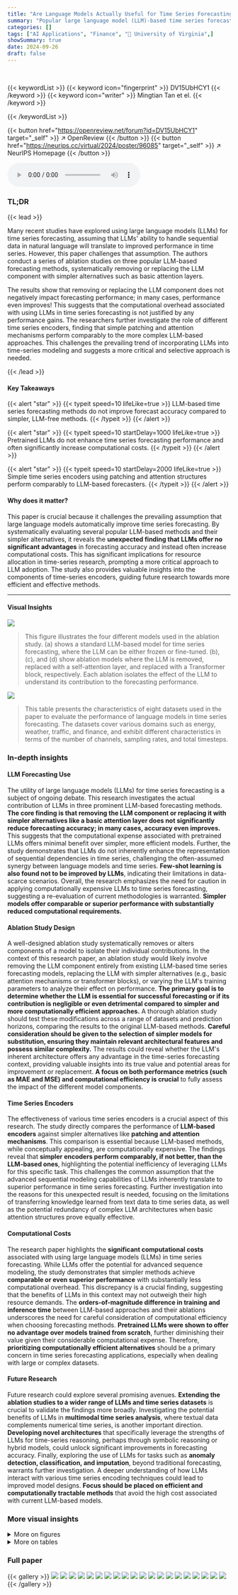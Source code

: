 ```yaml
---
title: "Are Language Models Actually Useful for Time Series Forecasting?"
summary: "Popular large language model (LLM)-based time series forecasting methods perform no better than simpler alternatives, often worse, and require vastly more compute."
categories: []
tags: ["AI Applications", "Finance", "🏢 University of Virginia",]
showSummary: true
date: 2024-09-26
draft: false
---
```


<br>

{{< keywordList >}}
{{< keyword icon="fingerprint" >}} DV15UbHCY1 {{< /keyword >}}
{{< keyword icon="writer" >}} Mingtian Tan et el. {{< /keyword >}}
 
{{< /keywordList >}}

{{< button href="https://openreview.net/forum?id=DV15UbHCY1" target="_self" >}}
↗ OpenReview
{{< /button >}}
{{< button href="https://neurips.cc/virtual/2024/poster/96085" target="_self" >}}
↗ NeurIPS Homepage
{{< /button >}}


<audio controls>
    <source src="https://ai-paper-reviewer.com/DV15UbHCY1/podcast.wav" type="audio/wav">
    Your browser does not support the audio element.
</audio>


### TL;DR


{{< lead >}}

Many recent studies have explored using large language models (LLMs) for time series forecasting, assuming that LLMs' ability to handle sequential data in natural language will translate to improved performance in time series. However, this paper challenges that assumption. The authors conduct a series of ablation studies on three popular LLM-based forecasting methods, systematically removing or replacing the LLM component with simpler alternatives such as basic attention layers. 

The results show that removing or replacing the LLM component does not negatively impact forecasting performance; in many cases, performance even improves!  This suggests that the computational overhead associated with using LLMs in time series forecasting is not justified by any performance gains.  The researchers further investigate the role of different time series encoders, finding that simple patching and attention mechanisms perform comparably to the more complex LLM-based approaches.  This challenges the prevailing trend of incorporating LLMs into time-series modeling and suggests a more critical and selective approach is needed.

{{< /lead >}}


#### Key Takeaways

{{< alert "star" >}}
{{< typeit speed=10 lifeLike=true >}} LLM-based time series forecasting methods do not improve forecast accuracy compared to simpler, LLM-free methods. {{< /typeit >}}
{{< /alert >}}

{{< alert "star" >}}
{{< typeit speed=10 startDelay=1000 lifeLike=true >}} Pretrained LLMs do not enhance time series forecasting performance and often significantly increase computational costs. {{< /typeit >}}
{{< /alert >}}

{{< alert "star" >}}
{{< typeit speed=10 startDelay=2000 lifeLike=true >}} Simple time series encoders using patching and attention structures perform comparably to LLM-based forecasters. {{< /typeit >}}
{{< /alert >}}

#### Why does it matter?
This paper is crucial because it challenges the prevailing assumption that large language models automatically improve time series forecasting. By systematically evaluating several popular LLM-based methods and their simpler alternatives, it reveals the **unexpected finding that LLMs offer no significant advantages** in forecasting accuracy and instead often increase computational costs. This has significant implications for resource allocation in time-series research, prompting a more critical approach to LLM adoption.  The study also provides valuable insights into the components of time-series encoders, guiding future research towards more efficient and effective methods.

------
#### Visual Insights



![](https://ai-paper-reviewer.com/DV15UbHCY1/figures_3_1.jpg)

> This figure illustrates the four different models used in the ablation study.  (a) shows a standard LLM-based model for time series forecasting, where the LLM can be either frozen or fine-tuned.  (b), (c), and (d) show ablation models where the LLM is removed, replaced with a self-attention layer, and replaced with a Transformer block, respectively.  Each ablation isolates the effect of the LLM to understand its contribution to the forecasting performance.





![](https://ai-paper-reviewer.com/DV15UbHCY1/tables_2_1.jpg)

> This table presents the characteristics of eight datasets used in the paper to evaluate the performance of language models in time series forecasting.  The datasets cover various domains such as energy, weather, traffic, and finance, and exhibit different characteristics in terms of the number of channels, sampling rates, and total timesteps.





### In-depth insights


#### LLM Forecasting Use
The utility of large language models (LLMs) for time series forecasting is a subject of ongoing debate.  This research investigates the actual contribution of LLMs in three prominent LLM-based forecasting methods. **The core finding is that removing the LLM component or replacing it with simpler alternatives like a basic attention layer does not significantly reduce forecasting accuracy; in many cases, accuracy even improves.** This suggests that the computational expense associated with pretrained LLMs offers minimal benefit over simpler, more efficient models.  Further, the study demonstrates that LLMs do not inherently enhance the representation of sequential dependencies in time series, challenging the often-assumed synergy between language models and time series.  **Few-shot learning is also found not to be improved by LLMs**, indicating their limitations in data-scarce scenarios.  Overall, the research emphasizes the need for caution in applying computationally expensive LLMs to time series forecasting, suggesting a re-evaluation of current methodologies is warranted.  **Simpler models offer comparable or superior performance with substantially reduced computational requirements.**

#### Ablation Study Design
A well-designed ablation study systematically removes or alters components of a model to isolate their individual contributions.  In the context of this research paper, an ablation study would likely involve removing the LLM component entirely from existing LLM-based time series forecasting models, replacing the LLM with simpler alternatives (e.g., basic attention mechanisms or transformer blocks), or varying the LLM's training parameters to analyze their effect on performance. **The primary goal is to determine whether the LLM is essential for successful forecasting or if its contribution is negligible or even detrimental compared to simpler and more computationally efficient approaches.**  A thorough ablation study should test these modifications across a range of datasets and prediction horizons, comparing the results to the original LLM-based methods.  **Careful consideration should be given to the selection of simpler models for substitution, ensuring they maintain relevant architectural features and possess similar complexity.** The results could reveal whether the LLM's inherent architecture offers any advantage in the time-series forecasting context, providing valuable insights into its true value and potential areas for improvement or replacement.  **A focus on both performance metrics (such as MAE and MSE) and computational efficiency is crucial** to fully assess the impact of the different model components.

#### Time Series Encoders
The effectiveness of various time series encoders is a crucial aspect of this research.  The study directly compares the performance of **LLM-based encoders** against simpler alternatives like **patching and attention mechanisms**.  This comparison is essential because LLM-based methods, while conceptually appealing, are computationally expensive.  The findings reveal that **simpler encoders perform comparably, if not better, than the LLM-based ones**, highlighting the potential inefficiency of leveraging LLMs for this specific task.  This challenges the common assumption that the advanced sequential modeling capabilities of LLMs inherently translate to superior performance in time series forecasting.  Further investigation into the reasons for this unexpected result is needed, focusing on the limitations of transferring knowledge learned from text data to time series data, as well as the potential redundancy of complex LLM architectures when basic attention structures prove equally effective.

#### Computational Costs
The research paper highlights the **significant computational costs** associated with using large language models (LLMs) in time series forecasting.  While LLMs offer the potential for advanced sequence modeling, the study demonstrates that simpler methods achieve **comparable or even superior performance** with substantially less computational overhead.  This discrepancy is a crucial finding, suggesting that the benefits of LLMs in this context may not outweigh their high resource demands.  The **orders-of-magnitude difference in training and inference time** between LLM-based approaches and their ablations underscores the need for careful consideration of computational efficiency when choosing forecasting methods.  **Pretrained LLMs were shown to offer no advantage over models trained from scratch**, further diminishing their value given their considerable computational expense.  Therefore, **prioritizing computationally efficient alternatives** should be a primary concern in time series forecasting applications, especially when dealing with large or complex datasets.

#### Future Research
Future research could explore several promising avenues.  **Extending the ablation studies to a wider range of LLMs and time series datasets** is crucial to validate the findings more broadly.  Investigating the potential benefits of LLMs in **multimodal time series analysis**, where textual data complements numerical time series, is another important direction.  **Developing novel architectures** that specifically leverage the strengths of LLMs for time-series reasoning, perhaps through symbolic reasoning or hybrid models, could unlock significant improvements in forecasting accuracy.  Finally, exploring the use of LLMs for tasks such as **anomaly detection, classification, and imputation**, beyond traditional forecasting, warrants further investigation. A deeper understanding of how LLMs interact with various time series encoding techniques could lead to improved model designs.  **Focus should be placed on efficient and computationally tractable methods** that avoid the high cost associated with current LLM-based models.


### More visual insights

<details>
<summary>More on figures
</summary>


![](https://ai-paper-reviewer.com/DV15UbHCY1/figures_4_1.jpg)

> This figure illustrates four different models for time series forecasting.  Model (a) uses a pre-trained large language model (LLM) as the core component. In models (b), (c), and (d), the LLM is ablated: (b) the LLM is entirely removed; (c) the LLM is replaced with a single self-attention layer; (d) the LLM is replaced with a simple Transformer block.  This allows the authors to isolate the impact of the LLM on forecasting performance.


![](https://ai-paper-reviewer.com/DV15UbHCY1/figures_6_1.jpg)

> This figure compares the inference time and prediction accuracy (MAE) of three popular LLM-based time series forecasting methods (Time-LLM, OneFitsAll, and CALF) against their ablated versions (w/o LLM, LLM2Attn, LLM2Trsf) across three different datasets (ETTm2, Traffic, and Electricity). The results are averaged across various prediction lengths.  The key takeaway is that the ablation methods generally achieve comparable or better forecasting accuracy while significantly reducing inference time, suggesting the LLM component is not essential for good performance.


![](https://ai-paper-reviewer.com/DV15UbHCY1/figures_8_1.jpg)

> This figure illustrates the four different methods used for time series forecasting in the paper. (a) shows the standard method of using an LLM. (b) shows a model without the LLM, (c) shows one using a self-attention layer instead of the LLM and (d) one with a Transformer instead of the LLM.


![](https://ai-paper-reviewer.com/DV15UbHCY1/figures_19_1.jpg)

> The figure compares the performance of three popular LLM-based time series forecasting methods (OneFitsAll, CALF, and Time-LLM) against their ablations (removing the LLM component or replacing it with simpler structures).  The results show that in most cases, simpler methods perform comparably or even better than the original LLM-based methods, especially considering the substantial reduction in computational cost. The figure showcases this performance comparison across three different datasets (ETTh1, ETTm2, and Electricity) and using the MAE metric.  Bootstrapped confidence intervals are used to account for variability in the results.


![](https://ai-paper-reviewer.com/DV15UbHCY1/figures_20_1.jpg)

> This figure illustrates the four different ablation methods used in the paper to evaluate the impact of LLMs in time series forecasting. The first setup uses a pretrained LLM, while the others progressively remove or replace parts of the LLM with simpler components to analyze the contribution of the LLM to the overall performance.  Each panel shows a simplified diagram of the model architecture.


![](https://ai-paper-reviewer.com/DV15UbHCY1/figures_26_1.jpg)

> This figure illustrates the four different models used in the ablation study.  The first model uses a pre-trained Large Language Model (LLM) as the core of the time series forecasting model, showing both frozen and fine-tuned variations. The next three models demonstrate the ablations: removing the LLM entirely, replacing it with a self-attention layer, and replacing it with a Transformer block.  Each ablation modifies the original LLM-based model to isolate the impact of the LLM on forecasting performance.


![](https://ai-paper-reviewer.com/DV15UbHCY1/figures_27_1.jpg)

> This figure shows the results of ablation studies on three popular LLM-based time series forecasting methods.  It demonstrates that removing the LLM component or replacing it with simpler architectures (a single-layer attention or a transformer block) does not negatively impact forecasting performance, and in many cases, even improves it.  The results are shown using the MAE (Mean Absolute Error) metric across several datasets, comparing the original LLM-based models with their ablated versions. The vertical dashed lines represent the results reported in the original papers for comparison.


![](https://ai-paper-reviewer.com/DV15UbHCY1/figures_27_2.jpg)

> The figure shows that using LLMs for time series forecasting increases inference time by orders of magnitude, while not improving forecasting accuracy.  Ablation studies, which remove or replace the LLM component with simpler models, show comparable or better performance with significantly reduced inference time.  This suggests that the computational overhead of LLMs does not translate to better forecasting accuracy in the context of time series analysis.


</details>




<details>
<summary>More on tables
</summary>


![](https://ai-paper-reviewer.com/DV15UbHCY1/tables_2_2.jpg)
> This table summarizes three popular methods for time series forecasting that utilize large language models (LLMs).  It shows the base model used (GPT-2 or LLaMA), how the LLM parameters are handled (learnable or frozen), whether positional and word embeddings are used, and if the method is multimodal.

![](https://ai-paper-reviewer.com/DV15UbHCY1/tables_5_1.jpg)
> This table presents the forecasting performance results for three popular LLM-based time series forecasting methods (Time-LLM, CALF, OneFitsAll) and their corresponding ablation models (w/o LLM, LLM2Attn, LLM2Trsf). The results are averaged over different prediction lengths, with the best-performing model highlighted in red.  The table also provides the number of times each model achieved the best performance (# Wins) and the number of model parameters (# Params).  Datasets not included in the original papers are indicated with a '-'.

![](https://ai-paper-reviewer.com/DV15UbHCY1/tables_6_1.jpg)
> This table compares the computational cost (in terms of model parameters and training time) of three different methods for time series forecasting: Time-LLM, OneFitsAll, and CALF.  For each method, it shows the resources required when using the full language model ('w/ LLM') and after applying three ablations: removing the LLM ('w/o LLM'), replacing the LLM with an attention layer ('LLM2Attn'), and replacing the LLM with a transformer block ('LLM2Trsf'). The table highlights the significant increase in computational cost associated with using the full LLMs for time series forecasting tasks.

![](https://ai-paper-reviewer.com/DV15UbHCY1/tables_7_1.jpg)
> This table presents the results of an ablation study comparing four different training approaches for LLMs in time series forecasting. The methods compared are: Pretraining + Finetuning (Pre+FT), Random Initialization + Finetuning (woPre+FT), Pretraining + No Finetuning (Pre+woFT), and Random Initialization + No Finetuning (woPre+woFT).  The table shows the MAE and MSE for each method across eight different datasets. The results demonstrate that randomly initializing the LLM parameters and training from scratch generally outperforms using a pretrained model, regardless of whether fine-tuning is used.

![](https://ai-paper-reviewer.com/DV15UbHCY1/tables_7_2.jpg)
> This table presents a comparison of the forecasting performance (MAE and MSE) of three popular LLM-based time series forecasting methods (Time-LLM, CALF, OneFitsAll) and their corresponding ablations (without LLM, LLM replaced with attention, LLM replaced with transformer).  The results are averaged across various prediction lengths and presented for thirteen datasets.  The table highlights the best-performing model for each dataset and metric and shows the number of times each model achieved the best performance (# Wins) and the number of parameters (#Params) for each model.

![](https://ai-paper-reviewer.com/DV15UbHCY1/tables_8_1.jpg)
> This table presents the forecasting performance (MAE and MSE) of three popular LLM-based time series forecasting methods (Time-LLM, CALF, OneFitsAll) and their corresponding ablation methods (w/o LLM, LLM2Attn, LLM2Trsf). The results are averaged across various prediction lengths for better evaluation. The table highlights the best-performing model for each dataset and metric, providing a clear comparison of the performance gain or loss due to the LLM component. Additionally, it shows the number of times each method achieved the best performance and the number of parameters used in each model.

![](https://ai-paper-reviewer.com/DV15UbHCY1/tables_8_2.jpg)
> This table presents a comparison of the forecasting performance (MAE and MSE) of three popular LLM-based time series forecasting methods (Time-LLM, CALF, OneFitsAll) and their corresponding ablation versions (without LLM, LLM replaced with attention, LLM replaced with transformer).  The results are averaged across various prediction lengths and shown for multiple benchmark datasets.  The table highlights the best-performing model for each dataset and metric, and counts the number of times each model achieves the best performance (Wins). It also provides the number of parameters for each model.

![](https://ai-paper-reviewer.com/DV15UbHCY1/tables_15_1.jpg)
> This table presents the forecasting performance results for three popular LLM-based time series forecasting methods (Time-LLM, CALF, OneFitsAll) and their corresponding ablation methods.  The performance is measured using MAE and MSE metrics, averaged across multiple prediction lengths.  The table also indicates the number of times each method achieved the best performance ('# Wins') and the number of model parameters ('# Parameters').  The '-' symbol signifies that a specific dataset was not used in the original paper's experiments.

![](https://ai-paper-reviewer.com/DV15UbHCY1/tables_15_2.jpg)
> This table presents the forecasting performance of three popular LLM-based time series forecasting methods (Time-LLM, CALF, OneFitsAll) and their corresponding ablation studies (removing the LLM component, replacing it with a basic attention layer, or a basic transformer block). The performance is evaluated using MAE and MSE metrics across multiple datasets and prediction lengths.  The table highlights the best-performing model for each scenario and indicates the number of times each method achieved the best performance.  The number of model parameters is also shown for each model.

![](https://ai-paper-reviewer.com/DV15UbHCY1/tables_16_1.jpg)
> This table presents the forecasting performance results (MAE and MSE) for Time-LLM, CALF, and OneFitsAll models, along with their ablation variants. Results are averaged across different prediction lengths, providing a comprehensive comparison.  The table highlights the best-performing models for each dataset and metric, indicating the number of times each method achieved the best performance. Note that some datasets are missing from certain methods' original papers, represented by hyphens.

![](https://ai-paper-reviewer.com/DV15UbHCY1/tables_16_2.jpg)
> This table presents the forecasting performance results of three popular LLM-based time series forecasting methods (Time-LLM, CALF, OneFitsAll) and their corresponding ablation models (w/o LLM, LLM2Attn, LLM2Trsf). The performance is evaluated using MAE and MSE metrics across thirteen datasets and four prediction lengths.  Results are color-coded to highlight the best-performing model for each scenario, and the number of times each model achieved the best performance is also provided. The table includes the number of parameters used by each model.

![](https://ai-paper-reviewer.com/DV15UbHCY1/tables_17_1.jpg)
> This table presents the forecasting performance results of three popular LLM-based time series forecasting methods (Time-LLM, CALF, and OneFitsAll) and their corresponding ablations (w/o LLM, LLM2Attn, and LLM2Trsf) across thirteen datasets. The performance is evaluated using MAE and MSE metrics averaged over different prediction lengths.  The table also indicates which method achieved the best performance (# Wins) for each dataset and provides the number of parameters for each model.  Results highlighted in red indicate the best-performing model for each metric and dataset combination.

![](https://ai-paper-reviewer.com/DV15UbHCY1/tables_17_2.jpg)
> This table presents a comparison of the forecasting performance (MAE and MSE) of three popular LLM-based time series forecasting methods (Time-LLM, CALF, OneFitsAll) and their corresponding ablations (w/o LLM, LLM2Attn, LLM2Trsf) across thirteen datasets. The results are averaged across different prediction lengths.  The table highlights the best performing model for each dataset and metric and provides the number of times each model achieved the best performance (#Wins) and the number of model parameters.

![](https://ai-paper-reviewer.com/DV15UbHCY1/tables_18_1.jpg)
> This table presents the forecasting performance results for three popular LLM-based time series forecasting methods (Time-LLM, CALF, OneFitsAll) and their corresponding ablation models (w/o LLM, LLM2Attn, LLM2Trsf). The results are averaged across various prediction lengths, with detailed results provided in Appendix E.1.  The table highlights the best-performing model for each dataset and metric using red font, and indicates the number of times each model achieved the best performance ('# Wins').  It also indicates the number of parameters for each model.

![](https://ai-paper-reviewer.com/DV15UbHCY1/tables_18_2.jpg)
> This table presents the forecasting performance of three popular LLM-based time series forecasting methods (Time-LLM, CALF, OneFitsAll) and their corresponding ablation models (without LLM, LLM replaced with attention, LLM replaced with transformer).  The performance is evaluated across 13 datasets using Mean Absolute Error (MAE) and Mean Squared Error (MSE) metrics, averaged across different prediction horizons. The table highlights the best-performing model for each dataset and metric and indicates the number of times each model achieved the best performance. It also shows the number of parameters for each model and indicates where datasets were not present in the original papers.

![](https://ai-paper-reviewer.com/DV15UbHCY1/tables_19_1.jpg)
> This table presents the forecasting performance results for three state-of-the-art LLM-based time series forecasting methods (Time-LLM, CALF, and OneFitsAll) and their corresponding ablation models.  The results are averaged over different prediction horizons and presented for multiple benchmark datasets. The table highlights the best-performing model for each dataset/metric combination and shows the number of times each method achieved the best performance ('Wins') and the number of parameters for each model.  Note that some datasets are not included in the original papers' results.

![](https://ai-paper-reviewer.com/DV15UbHCY1/tables_21_1.jpg)
> This table presents the forecasting performance results for three popular LLM-based time series forecasting methods (Time-LLM, CALF, OneFitsAll) and their corresponding ablation models (w/o LLM, LLM2Attn, LLM2Trsf).  The results are averaged across different prediction lengths and presented for multiple datasets and metrics (MAE and MSE). The best performing model in each case is highlighted in red.  The '# Wins' column shows the number of times each model achieved the best performance across all datasets and prediction lengths, while '# Parameters' indicates the number of model parameters.

![](https://ai-paper-reviewer.com/DV15UbHCY1/tables_22_1.jpg)
> This table presents the forecasting performance (MAE and MSE) for three popular LLM-based time series forecasting methods (Time-LLM, CALF, OneFitsAll) and their corresponding ablation studies (w/o LLM, LLM2Attn, LLM2Trsf) across thirteen benchmark datasets.  The results are averaged over different prediction lengths. The table highlights the best-performing method for each dataset and metric, indicating the number of times each method achieved the best performance. The number of model parameters is also included for comparison.

![](https://ai-paper-reviewer.com/DV15UbHCY1/tables_23_1.jpg)
> This table presents a comparison of the forecasting performance (MAE and MSE) of three popular LLM-based time series forecasting methods (Time-LLM, CALF, OneFitsAll) and their corresponding ablations (w/o LLM, LLM2Attn, LLM2Trsf) across thirteen datasets. The results are averaged across multiple prediction lengths.  The table highlights the best-performing model for each dataset and metric and indicates the number of times each method achieved the best performance.

![](https://ai-paper-reviewer.com/DV15UbHCY1/tables_24_1.jpg)
> This table presents the forecasting performance results for three popular LLM-based time series forecasting methods (Time-LLM, CALF, OneFitsAll) and their corresponding ablation variants. The performance is evaluated using MAE and MSE metrics across thirteen benchmark datasets and four prediction lengths.  The table highlights the best performing method for each dataset and metric combination and indicates the number of times each model achieved the best performance. The number of model parameters for each model is also shown.

![](https://ai-paper-reviewer.com/DV15UbHCY1/tables_25_1.jpg)
> This table presents the results of experiments evaluating the effect of input shuffling and masking on the performance of three time series forecasting methods: Time-LLM, CALF, and OneFitsAll.  The experiments were conducted on two datasets, ETTh1 and Illness, with various prediction lengths. The results show that shuffling or masking the input data does not significantly impact the forecasting performance, regardless of whether or not the large language model component is included in the model.

![](https://ai-paper-reviewer.com/DV15UbHCY1/tables_25_2.jpg)
> This table presents the forecasting performance results (MAE and MSE) for three popular LLM-based time series forecasting models (Time-LLM, CALF, OneFitsAll) and their corresponding ablation methods (without LLM, LLM replaced with attention, LLM replaced with transformer).  Results are shown for thirteen datasets, averaged over different prediction lengths.  The best performing model for each dataset and metric is highlighted in red, and the number of times each model outperformed others is also noted (# Wins).  The table also shows the number of parameters used by each model.

![](https://ai-paper-reviewer.com/DV15UbHCY1/tables_25_3.jpg)
> This table presents the forecasting performance results (MAE and MSE) for three popular LLM-based time series forecasting methods (Time-LLM, CALF, OneFitsAll) and their corresponding ablation versions.  The results are averaged across various prediction lengths.  The table highlights the best performing model for each dataset and metric, and shows the number of times each method achieved the best performance (#Wins) and the number of model parameters (#Params). Datasets not included in the original papers are marked with '-'.

</details>




### Full paper

{{< gallery >}}
<img src="https://ai-paper-reviewer.com/DV15UbHCY1/1.png" class="grid-w50 md:grid-w33 xl:grid-w25" />
<img src="https://ai-paper-reviewer.com/DV15UbHCY1/2.png" class="grid-w50 md:grid-w33 xl:grid-w25" />
<img src="https://ai-paper-reviewer.com/DV15UbHCY1/3.png" class="grid-w50 md:grid-w33 xl:grid-w25" />
<img src="https://ai-paper-reviewer.com/DV15UbHCY1/4.png" class="grid-w50 md:grid-w33 xl:grid-w25" />
<img src="https://ai-paper-reviewer.com/DV15UbHCY1/5.png" class="grid-w50 md:grid-w33 xl:grid-w25" />
<img src="https://ai-paper-reviewer.com/DV15UbHCY1/6.png" class="grid-w50 md:grid-w33 xl:grid-w25" />
<img src="https://ai-paper-reviewer.com/DV15UbHCY1/7.png" class="grid-w50 md:grid-w33 xl:grid-w25" />
<img src="https://ai-paper-reviewer.com/DV15UbHCY1/8.png" class="grid-w50 md:grid-w33 xl:grid-w25" />
<img src="https://ai-paper-reviewer.com/DV15UbHCY1/9.png" class="grid-w50 md:grid-w33 xl:grid-w25" />
<img src="https://ai-paper-reviewer.com/DV15UbHCY1/10.png" class="grid-w50 md:grid-w33 xl:grid-w25" />
<img src="https://ai-paper-reviewer.com/DV15UbHCY1/11.png" class="grid-w50 md:grid-w33 xl:grid-w25" />
<img src="https://ai-paper-reviewer.com/DV15UbHCY1/12.png" class="grid-w50 md:grid-w33 xl:grid-w25" />
<img src="https://ai-paper-reviewer.com/DV15UbHCY1/13.png" class="grid-w50 md:grid-w33 xl:grid-w25" />
<img src="https://ai-paper-reviewer.com/DV15UbHCY1/14.png" class="grid-w50 md:grid-w33 xl:grid-w25" />
<img src="https://ai-paper-reviewer.com/DV15UbHCY1/15.png" class="grid-w50 md:grid-w33 xl:grid-w25" />
<img src="https://ai-paper-reviewer.com/DV15UbHCY1/16.png" class="grid-w50 md:grid-w33 xl:grid-w25" />
<img src="https://ai-paper-reviewer.com/DV15UbHCY1/17.png" class="grid-w50 md:grid-w33 xl:grid-w25" />
<img src="https://ai-paper-reviewer.com/DV15UbHCY1/18.png" class="grid-w50 md:grid-w33 xl:grid-w25" />
<img src="https://ai-paper-reviewer.com/DV15UbHCY1/19.png" class="grid-w50 md:grid-w33 xl:grid-w25" />
<img src="https://ai-paper-reviewer.com/DV15UbHCY1/20.png" class="grid-w50 md:grid-w33 xl:grid-w25" />
{{< /gallery >}}